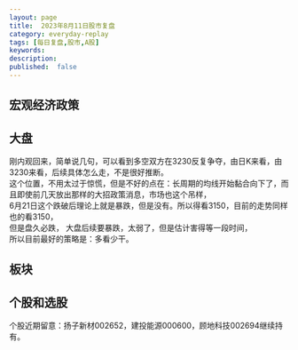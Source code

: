 ```yaml
---
layout: page
title:  2023年8月11日股市复盘
category: everyday-replay
tags: [每日复盘,股市,A股]
keywords:
description:  
published:  false
---
```


## 宏观经济政策

## 大盘
刚内观回来，简单说几句，可以看到多空双方在3230反复争夺，由日K来看，由3230来看，后续具体怎么走，不是很好推断。  
这个位置，不用太过于惊慌，但是不好的点在：长周期的均线开始黏合向下了，而且即使前几天放出那样的大招政策消息，市场也这个吊样，  
6月21日这个跌破后理论上就是暴跌，但是没有。所以得看3150，目前的走势同样也的看3150，   
但是盘久必跌， 大盘后续要暴跌，太弱了，但是估计害得等一段时间，  
所以目前最好的策略是：多看少干。  

## 板块

## 个股和选股
个股近期留意：扬子新材002652，建投能源000600，顾地科技002694继续持有。  